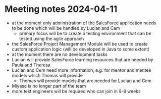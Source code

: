 # Meeting notes 2024-04-11

* at the moment only administration of the SalesForce application needs to be done which will be handled by Lucian and Cem
    * primary focus will be to create a testing environment that can be tested using the agile approach
* the SalesForce Project Management Module will be used to create custom application logic (will be developed in Java to some extent)
* at the moment there are no development tasks
* Lucian will provide SalesForce learning resources that are needed by Paula and Theresa
* Lucian and Cem need more information, e.g. for mentor and mentee models which Thomas will provide
    * Thomas will provide models that are needed for Lucian and Cem
* Miyase is no longer part of the team
* more test engineers will be required who can join in 6-8 weeks
